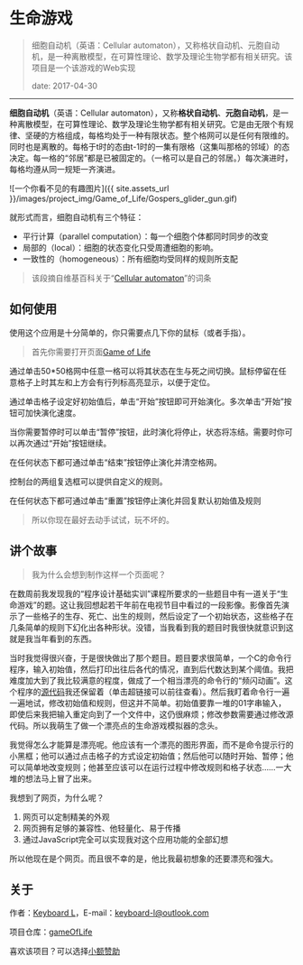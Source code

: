 # 生命游戏

> 细胞自动机（英语：Cellular automaton），又称格状自动机、元胞自动机，是一种离散模型，在可算性理论、数学及理论生物学都有相关研究。该项目是一个该游戏的Web实现
>
> date: 2017-04-30

---

**细胞自动机**（英语：Cellular automaton），又称**格状自动机**、**元胞自动机**，是一种离散模型，在可算性理论、数学及理论生物学都有相关研究。它是由无限个有规律、坚硬的方格组成，每格均处于一种有限状态。整个格网可以是任何有限维的。同时也是离散的。每格于t时的态由t-1时的一集有限格（这集叫那格的邻域）的态决定。每一格的“邻居”都是已被固定的。（一格可以是自己的邻居。）每次演进时，每格均遵从同一规矩一齐演进。

![一个你看不见的有趣图片]({{ site.assets_url }}/images/project_img/Game_of_Life/Gospers_glider_gun.gif)

就形式而言，细胞自动机有三个特征：

- 平行计算（parallel computation）：每一个细胞个体都同时同步的改变
- 局部的（local）：细胞的状态变化只受周遭细胞的影响。
- 一致性的（homogeneous）：所有细胞均受同样的规则所支配

>该段摘自维基百科关于“[Cellular automaton](https://en.wikipedia.org/wiki/Cellular_automaton)”的词条



## 如何使用

使用这个应用是十分简单的，你只需要点几下你的鼠标（或者手指）。

> 首先你需要打开页面[Game of Life](https://keyboard-l.github.io/Game_of_Life/)

通过单击50*50格网中任意一格可以将其状态在生与死之间切换。鼠标停留在任意格子上时其左和上方会有行列标高亮显示，以便于定位。

通过单击格子设定好初始值后，单击“开始”按钮即可开始演化。多次单击“开始”按钮可加快演化速度。

当你需要暂停时可以单击“暂停”按钮，此时演化将停止，状态将冻结。需要时你可以再次通过“开始”按钮继续。

在任何状态下都可通过单击“结束”按钮停止演化并清空格网。

控制台的两组复选框可以提供自定义的规则。

在任何状态下都可通过单击“重置”按钮停止演化并回复默认初始值及规则

> 所以你现在最好去动手试试，玩不坏的。



## 讲个故事

> 我为什么会想到制作这样一个页面呢？

在数周前我发现我的“程序设计基础实训”课程所要求的一些题目中有一道关于“生命游戏”的题。这让我回想起若干年前在电视节目中看过的一段影像。影像首先演示了一些格子的生存、死亡、出生的规则，然后设定了一个初始状态，这些格子在几条简单的规则下幻化出各种形状。没错，当我看到我的题目时我很快就意识到这就是我当年看到的东西。

当时我觉得很兴奋，于是很快做出了那个题目。题目要求很简单，一个C的命令行程序，输入初始值，然后打印出往后各代的情况，直到后代数达到某个阈值。我把难度加大到了我比较满意的程度，做成了一个相当漂亮的命令行的“频闪动画”。这个程序的[源代码](https://github.com/Keyboard-l/Game_of_Life/tree/master/toy)我还保留着（单击超链接可以前往查看）。然后我盯着命令行一遍一遍地试，修改初始值和规则，但这并不简单。初始值要靠一堆的01字串输入，即使后来我把输入重定向到了一个文件中，这仍很麻烦；修改参数需要通过修改源代码。所以我萌生了做一个漂亮点的生命游戏模拟器的念头。

我觉得怎么才能算是漂亮呢。他应该有一个漂亮的图形界面，而不是命令提示行的小黑框；他可以通过点击格子的方式设定初始值；然后他可以随时开始、暂停；他可以简单地改变规则；他甚至应该可以在运行过程中修改规则和格子状态……一大堆的想法马上冒了出来。

我想到了网页，为什么呢？

1. 网页可以定制精美的外观
2. 网页拥有足够的兼容性、他轻量化、易于传播
3. 通过JavaScript完全可以实现我对这个应用功能的全部幻想

所以他现在是个网页。而且很不幸的是，他比我最初想象的还要漂亮和强大。



## 关于

作者：[Keyboard L](http://blog.keybrl.com/)，E-mail：[keyboard-l@outlook.com](mailto:keyboard-l@outlook.com)

项目仓库：[gameOfLife](https://github.com/Keyboard-l/Game_of_Life.git)

喜欢该项目？可以选择[小额赞助](https://github.com/Keyboard-l/Game_of_Life/blob/master/donate.md)
